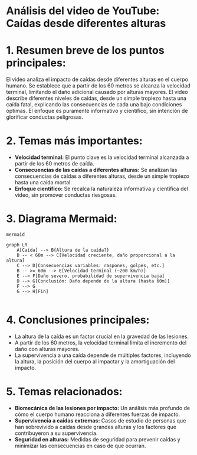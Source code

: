 # Análisis del video de YouTube: Caídas desde diferentes alturas


#
# 1. Resumen breve de los puntos principales:

El video analiza el impacto de caídas desde diferentes alturas en el cuerpo humano.  Se establece que a partir de los 60 metros se alcanza la velocidad terminal, limitando el daño adicional causado por alturas mayores.  El video describe diferentes niveles de caídas, desde un simple tropiezo hasta una caída fatal, explicando las consecuencias de cada una bajo condiciones óptimas.  El enfoque es puramente informativo y científico, sin intención de glorificar conductas peligrosas.


#
# 2. Temas más importantes:

* **Velocidad terminal:** El punto clave es la velocidad terminal alcanzada a partir de los 60 metros de caída.
* **Consecuencias de las caídas a diferentes alturas:** Se analizan las consecuencias de caídas a diferentes alturas, desde un simple tropiezo hasta una caída mortal.
* **Enfoque científico:** Se recalca la naturaleza informativa y científica del video, sin promover conductas riesgosas.


#
# 3. Diagrama Mermaid:



```
mermaid

graph LR
    A[Caída] --> B{Altura de la caída?}
    B -- < 60m --> C[Velocidad creciente, daño proporcional a la altura]
    C --> D[Consecuencias variables: raspones, golpes, etc.]
    B -- >= 60m --> E[Velocidad terminal (~200 km/h)]
    E --> F[Daño severo, probabilidad de supervivencia baja]
    D --> G[Conclusión: Daño depende de la altura (hasta 60m)]
    F --> G
    G --> H[Fin]


```



#
# 4. Conclusiones principales:

* La altura de la caída es un factor crucial en la gravedad de las lesiones.
* A partir de los 60 metros, la velocidad terminal limita el incremento del daño con alturas mayores.
* La supervivencia a una caída depende de múltiples factores, incluyendo la altura, la posición del cuerpo al impactar y la amortiguación del impacto.



#
# 5. Temas relacionados:

* **Biomecánica de las lesiones por impacto:**  Un análisis más profundo de cómo el cuerpo humano reacciona a diferentes fuerzas de impacto.
* **Supervivencia a caídas extremas:** Casos de estudio de personas que han sobrevivido a caídas desde grandes alturas y los factores que contribuyeron a su supervivencia.
* **Seguridad en alturas:**  Medidas de seguridad para prevenir caídas y minimizar las consecuencias en caso de que ocurran.